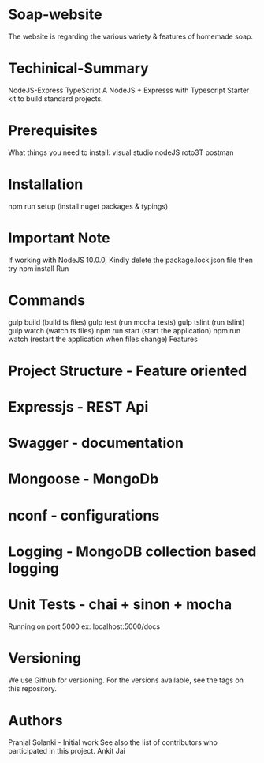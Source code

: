 # Soap-website
The website is regarding the various variety & features of homemade soap.

# Techinical-Summary
NodeJS-Express TypeScript 
A NodeJS + Expresss with Typescript Starter kit to build standard projects.

# Prerequisites
What things you need to install:
visual studio
nodeJS
roto3T
postman

# Installation

npm run setup (install nuget packages & typings)
# Important Note

If working with NodeJS 10.0.0, Kindly delete the package.lock.json file then try npm install
Run
# Commands  
gulp build (build ts files)
gulp test (run mocha tests)
gulp tslint (run tslint)
gulp watch (watch ts files)
npm run start (start the application)
npm run watch (restart the application when files change)
Features

# Project Structure - Feature oriented
# Expressjs - REST Api
# Swagger - documentation
# Mongoose - MongoDb
# nconf - configurations
# Logging - MongoDB collection based logging
# Unit Tests - chai + sinon + mocha
Running on port 5000 ex: localhost:5000/docs

# Versioning
We use Github for versioning. For the versions available, see the tags on this repository.

# Authors
Pranjal Solanki - Initial work
See also the list of contributors who participated in this project.
Ankit Jai

